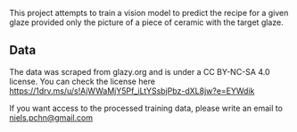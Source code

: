 This project attempts to train a vision model to predict the recipe for a given glaze provided only the picture of a piece of ceramic with the target glaze.

## Data
The data was scraped from glazy.org and is under  a CC BY-NC-SA 4.0 license. You can check the license here https://1drv.ms/u/s!AjWWaMjY5Pf_iLtYSsbjPbz-dXL8jw?e=EYWdik

If you want access to the processed training data, please write an email to niels.pchn@gmail.com

